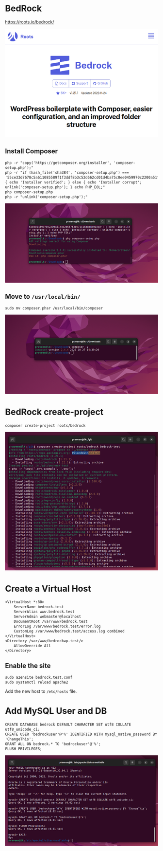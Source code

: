 # BedRock

https://roots.io/bedrock/

![](bedrock.png)

## Install Composer

```
php -r "copy('https://getcomposer.org/installer', 'composer-setup.php');"
php -r "if (hash_file('sha384', 'composer-setup.php') === '55ce33d7678c5a611085589f1f3ddf8b3c52d662cd01d4ba75c0ee0459970c2200a51f492d557530c71c15d8dba01eae') { echo 'Installer verified'; } else { echo 'Installer corrupt'; unlink('composer-setup.php'); } echo PHP_EOL;"
php composer-setup.php
php -r "unlink('composer-setup.php');"
```
![](composer-install.png)

## Move to `/usr/local/bin/`

```
sudo mv composer.phar /usr/local/bin/composer
```

![](composer-V.png)

# BedRock create-project

```
composer create-project roots/bedrock
```

![](bedrock-test.png)

# Create a Virtual Host

```
<VirtualHost *:80>
    ServerName bedrock.test
    ServerAlias www.bedrock.test 
    ServerAdmin webmaster@localhost
    DocumentRoot /var/www/bedrock.test
    ErrorLog /var/www/bedrock.test/error.log
    CustomLog /var/www/bedrock.test/access.log combined
</VirtualHost>
<Directory /var/www/bedrockwp.test/>
	AllowOverride All
</Directory>
```

## Enable the site

```
sudo a2ensite bedrock.test.conf
sudo systemctl reload apache2
```

Add the new host to `/etc/hosts` file.

# Add MySQL User and DB

```
CREATE DATABASE bedrock DEFAULT CHARACTER SET utf8 COLLATE utf8_unicode_ci;
CREATE USER 'bedrockuser'@'%' IDENTIFIED WITH mysql_native_password BY 'ChangeThis';
GRANT ALL ON bedrock.* TO 'bedrockuser'@'%';
FLUSH PRIVILEGES;
```

![](bedrock-mysql.png)